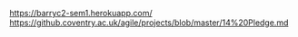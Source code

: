 https://barryc2-sem1.herokuapp.com/
https://github.coventry.ac.uk/agile/projects/blob/master/14%20Pledge.md